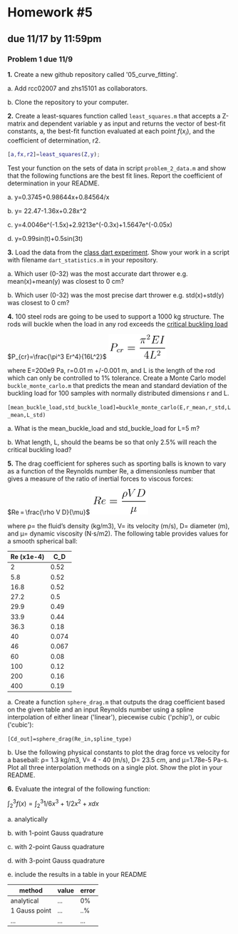 # Homework #5
## due 11/17 by 11:59pm


### Problem 1 due 11/9

**1\.** Create a new github repository called '05_curve_fitting'.

a. Add rcc02007 and zhs15101 as collaborators.

b. Clone the repository to your computer.


**2\.** Create a least-squares function called `least_squares.m` that accepts a Z-matrix and
dependent variable y as input and returns the vector of best-fit constants, a, the
best-fit function evaluated at each point $f(x_{i})$, and the coefficient of
determination, r2. 

```matlab
[a,fx,r2]=least_squares(Z,y);
```

Test your function on the sets of data in script `problem_2_data.m` and show that the
following functions are the best fit lines. Report the coefficient of determination in your README. 

a. y=0.3745+0.98644x+0.84564/x

b. y= 22.47-1.36x+0.28x^2

c. y=4.0046e^(-1.5x)+2.9213e^(-0.3x)+1.5647e^(-0.05x)

d. y=0.99sin(t)+0.5sin(3t)

**3\.** Load the data from the [class dart
experiment](https://github.com/cooperrc/stats_and_linear_regression/blob/master/compiled_data.csv). 
Show your work in a script with filename `dart_statistics.m` in your repository.

a. Which user (0-32) was the most accurate dart thrower e.g. mean(x)+mean(y) was closest to 0 cm?

b. Which user (0-32) was the most precise dart thrower e.g. std(x)+std(y) was closest to 0 cm?

**4\.** 100 steel rods are going to be used to support a 1000 kg structure. The
rods will buckle when the load in any rod exceeds the [critical buckling
load](https://en.wikipedia.org/wiki/Euler%27s_critical_load)

$P_{cr}=\frac{\pi^3 Er^4}{16L^2}$
![buckle](./equations/buckle.png)

where E=200e9 Pa, r=0.01 m +/-0.001 m, and L is the length of the rod which can only be
controlled to 1% tolerance. Create a Monte
Carlo model `buckle_monte_carlo.m` that predicts the mean and standard deviation of the buckling load for 100
samples with normally distributed dimensions r and L. 

`[mean_buckle_load,std_buckle_load]=buckle_monte_carlo(E,r_mean,r_std,L_mean,L_std)`

a. What is the mean_buckle_load and std_buckle_load for L=5 m?

b. What length, L, should the beams be so that only 2.5% will reach the critical buckling
load?

**5\.**  The drag coefficient for spheres such as sporting balls is known to vary as a
function of the Reynolds number Re, a dimensionless number that gives a measure of the
ratio of inertial forces to viscous forces:

$Re = \frac{\rho V D}{\mu}$
![Reynolds](./equations/reynolds.png)

where ρ= the fluid’s density (kg/m3), V= its velocity (m/s), D= diameter (m), and μ=
dynamic viscosity (N⋅s/m2). The
following table provides values for a smooth spherical ball:

|Re (x1e-4) | C_D |
|---|---|
|2 | 0.52|
|5.8| 0.52|
|16.8| 0.52 |
|27.2|0.5|
|29.9|0.49 |
|33.9|0.44|
|36.3 | 0.18|
|40| 0.074 |
|46|0.067 |
|60|0.08 |
|100| 0.12|
|200| 0.16|
|400| 0.19|

a. Create a function `sphere_drag.m` that outputs the drag coefficient based on the given
table and an input Reynolds number using a spline interpolation of either linear
('linear'),
piecewise cubic ('pchip'), or cubic ('cubic'):

`[Cd_out]=sphere_drag(Re_in,spline_type)`

b. Use the following physical constants to plot the drag force vs velocity for a baseball:
ρ= 1.3 kg/m3, V= 4 - 40 (m/s), D= 23.5 cm, and μ=1.78e-5 Pa-s. Plot all three
interpolation methods on a single plot. Show the plot in your README.

**6\.** Evaluate the integral of the following function:

$\int_{2}^{3}f(x) = \int_{2}^{3} 1/6x^3 + 1/2x^2+x dx$

a. analytically

b. with 1-point Gauss quadrature

c. with 2-point Gauss quadrature

d. with 3-point Gauss quadrature

e. include the results in a table in your README

|method|value|error|
|---|---|---|
|analytical| ... | 0%|
|1 Gauss point | ... | ..% |
|... | ... | ... |


